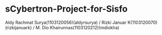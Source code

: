 sCybertron-Project-for-Sisfo
===========================

Aldy Rachmat Surya(1103120056)(aldyrsurya) / Rizki Januar K(1103120070)(rizkijanuark) / M. Dio Khairunnas(1103120212)(mdiokha)
